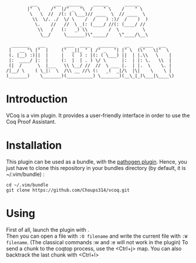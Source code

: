                                                                      
             ___      ___  ______    ______      ______              
            |"  \    /"  |/" _  "\  /    " \    /    " \             
             \   \  //  /(: ( \___)// ____  \  // ____  \            
              \\  \/. ./  \/ \    /  /    ) :)/  /    )  )           
               \.    //   //  \ _(: (____/ //(: (____/ //            
                \\   /   (:   _) \\        /  \         \            
                 \__/     \_______)\"_____/    \"____/\__\           
                                                                     
      _______   ___       ____  ____   _______   __    _____  ___    
     |   __ "\ |"  |     ("  _||_ " | /" _   "| |" \  (\"   \|"  \   
     (. |__) :)||  |     |   (  ) : |(: ( \___) ||  | |.\\   \    |  
     |:  ____/ |:  |     (:  |  | . ) \/ \      |:  | |: \.   \\  |  
     (|  /      \  |___   \\ \__/ //  //  \ ___ |.  | |.  \    \. |  
    /|__/ \    ( \_|:  \  /\\ __ //\ (:   _(  _|/\  |\|    \    \ |  
    (_______)    \_______)(__________) \_______)(__\_|_)\___|\____\)  
                                                                     
                                                                     
Introduction
============

VCoq is a vim plugin. It provides a user-friendly interface in order to use the Coq Proof Assistant.


Installation
============

This plugin can be used as a bundle, with the [pathogen plugin][1]. Hence, you just have to clone this repository in your bundles directory (by default, it is ~/.vim/bundle) :

	cd ~/.vim/bundle
	git clone https://github.com/Choups314/vcoq.git


Using
=====

First of all, launch the plugin with <F9>.  
Then you can open a file with ```:O filename``` and write the current file with ```:W filename```. (The classical commands :w and :e will not work in the plugin)
To send a chunk to the coqtop process, use the <Ctrl+j> map. You can also backtrack the last chunk with <Ctrl+l>

[1]:https://github.com/tpope/vim-pathogen
